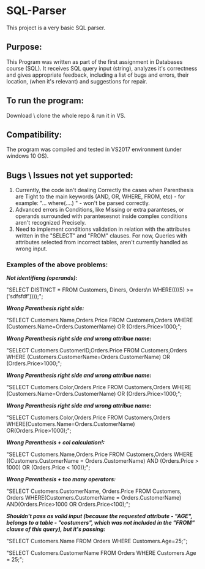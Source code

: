 # SQL-Parser
This project is a very basic SQL parser.

## **Purpose:**
This Program was written as part of the first assignment in Databases course (SQL).
It receives SQL query input (string), analyzes it's correctness and gives
appropriate feedback, including a list of bugs and errors, their location, 
(when it's relevant) and suggestions for repair.		

## **To run the program:**
Download \ clone the whole repo & run it in VS.

## **Compatibility:**
The program was compiled and tested in VS2017 environment 
(under windows 10 OS).

## **Bugs \ Issues not yet supported:**

1. Currently, the code isn't dealing Correctly the cases when Parenthesis are Tight to 
the main keywords (AND, OR, WHERE, FROM, etc) -  for example: 
"... where(....) " - won't be parsed correctly.
2. Advanced errors in Conditions, like Missing or extra paranteses, or operands surrounded
with parantesesnot inside complex conditions aren't recognized Precisely.
3. Need to implement conditions validation in relation with the attributes written in the "SELECT" and "FROM" clauses.
For now, Queries with attributes selected from incorrect tables, aren't currently handled as wrong input.

### **Examples of the above problems:**
***Not identifieng (operands):***

"SELECT DISTINCT * FROM Customers, Diners, Orders\n WHERE((((5) >= ('sdfsfdf'))));";

***Wrong Parenthesis right side:***

"SELECT Customers.Name,Orders.Price FROM Customers,Orders WHERE (Customers.Name=Orders.CustomerName) OR (Orders.Price>1000;";

***Wrong Parenthesis right side and wrong attribue name:***

"SELECT Customers.CustomerID,Orders.Price FROM Customers,Orders WHERE (Customers.CustomerName=Orders.CustomerName) OR (Orders.Price>1000;";

***Wrong Parenthesis right side and wrong attribue name:***

"SELECT Customers.Color,Orders.Price FROM Customers,Orders WHERE (Customers.Name=Orders.CustomerName) OR (Orders.Price>1000;";

***Wrong Parenthesis right side and wrong attribue name:***

"SELECT Customers.Color,Orders.Price FROM Customers,Orders WHERE(Customers.Name=Orders.CustomerName) OR(Orders.Price>1000);";

***Wrong Parenthesis + col calculation!:***

"SELECT Customers.Name,Orders.Price FROM Customers,Orders WHERE ((Customers.CustomerName  =  Orders.CustomerName) AND (Orders.Price    >    1000) OR (Orders.Price    < 100));";

***Wrong Parenthesis + too many operators:***

"SELECT Customers.CustomerName, Orders.Price FROM Customers, Orders WHERE(Customers.CustomerName = Orders.CustomerName) AND(Orders.Price>1000 OR Orders.Price<100);";

***Shouldn't pass as valid input (because the requested attribute - "AGE", belongs to a table - "costumers", which was not
included in the "FROM" clause of this query), but it's passing:***

"SELECT Customers.Name FROM Orders WHERE Customers.Age=25;";

"SELECT Customers.CustomerName FROM Orders WHERE Customers.Age = 25;";
